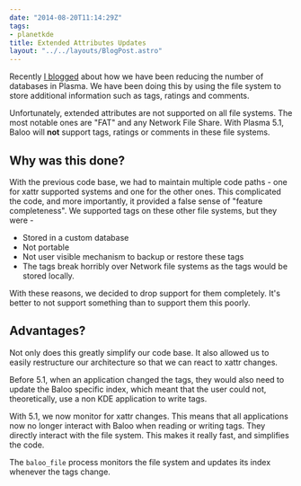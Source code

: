 ```yaml
---
date: "2014-08-20T11:14:29Z"
tags:
- planetkde
title: Extended Attributes Updates
layout: "../../layouts/BlogPost.astro"
---
```


Recently [I blogged](http://vhanda.in/blog/2014/07/tagging-your-files/) about how we have been reducing the number of databases in Plasma. We have been doing this by using the file system to store additional information such as tags, ratings and comments.

Unfortunately, extended attributes are not supported on all file systems. The most notable ones are "FAT" and any Network File Share. With Plasma 5.1, Baloo will **not** support tags, ratings or comments in these file systems.

## Why was this done?

With the previous code base, we had to maintain multiple code paths - one for xattr supported systems and one for the other ones. This complicated the code, and more importantly, it provided a false sense of "feature completeness". We supported tags on these other file systems, but they were -

* Stored in a custom database
* Not portable
* Not user visible mechanism to backup or restore these tags
* The tags break horribly over Network file systems as the tags would be stored locally.

With these reasons, we decided to drop support for them completely. It's better to not support something than to support them this poorly.

## Advantages?

Not only does this greatly simplify our code base. It also allowed us to easily restructure our architecture so that we can react to xattr changes.

Before 5.1, when an application changed the tags, they would also need to update the Baloo specific index, which meant that the user could not, theoretically, use a non KDE application to write tags.

With 5.1, we now monitor for xattr changes. This means that all applications now no longer interact with Baloo when reading or writing tags. They directly interact with the file system. This makes it really fast, and simplifies the code.

The `baloo_file` process monitors the file system and updates its index whenever the tags change.
